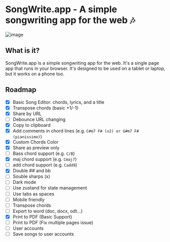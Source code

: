 # SongWrite.app - A simple songwriting app for the web 🎶

![image](https://user-images.githubusercontent.com/77246331/197357785-eabc98d0-952b-4c78-a150-c68fa5bc6446.png)

## What is it?

SongWrite.app is a simple songwriting app for the web. It's a single page app that runs in your browser. It's designed to be used on a tablet or laptop, but it works on a phone too.

## Roadmap

- [x] Basic Song Editor: chords, lyrics, and a title
- [x] Transpose chords (basic +1/-1)
- [x] Share by URL
- [ ] Debounce URL changing
- [x] Copy to clipboard
- [x] Add comments in chord lines (e.g. `C#m7 F# (x2) or G#m7 F# (pianissimo)`)
- [x] Custom Chords Color
- [x] Share as preview only
- [ ] Bass chord support (e.g. `C/B`)
- [x] maj chord support (e.g. `Cmaj7`)
- [ ] add chord support (e.g. `Cadd9`)
- [x] Double ## and bb
- [ ] Souble sharps (x)
- [ ] Dark mode
- [ ] Use zustand for state management
- [ ] Use tabs as spaces
- [ ] Mobile friendly
- [ ] Transpose chords
- [ ] Export to word (doc, docx, odt...)
- [x] Print to PDF (Basic Support)
- [ ] Print to PDF (Fix multiple pages issue)
- [ ] User accounts
- [ ] Save songs to user accounts
